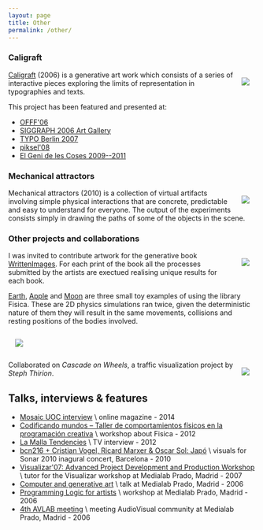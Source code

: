 ```yaml
---
layout: page
title: Other
permalink: /other/
---
```


### Caligraft
   [<img style="max-width: 200px; float: right; margin: 1em; overflow: auto;" src="{{ site.baseurl }}/assets/caligraft.jpg">](http://www.caligraft.com)

  [Caligraft](http://www.caligraft.com) (2006) is a generative art work which consists of a series of interactive pieces exploring the limits of representation in typographies and texts.

  This project has been featured and presented at:
   - [OFFF'06](https://web.archive.org/web/20060907232958/http://www.offf.ws/bcn/html/programa.php?artista_id=375&lang=es)
   - [SIGGRAPH 2006 Art Gallery](https://www.siggraph.org/s2006/main.php?f=conference&p=art&s=interactive)
   - [TYPO Berlin 2007](http://www.typotalks.com/speakers/ricard-marxer/)
   - [piksel'08](http://web.archive.org/web/20151001002436/http://piksel.no/piksel08/p08_presentations.htm)
   - [El Geni de les Coses 2009--2011](https://www.diba.cat/c/document_library/get_file?uuid=9ce51a86-5b20-4834-bd46-27c0a335b9b9&groupId=336453)

### Mechanical attractors

   <img style="max-width: 200px; float: right; margin: 1em; overflow: auto;" src="{{ site.baseurl }}/assets/mechanical_attractors.png">

   Mechanical attractors (2010) is a collection of virtual artifacts involving simple physical interactions that are concrete, predictable and easy to understand for everyone. The output of the experiments consists simply in drawing the paths of some of the objects in the scene.

### Other projects and collaborations
 
   [<img style="max-width: 200px; float: right; margin: 1em; overflow: auto;" src="{{ site.baseurl }}/assets/written_images.png">](http://www.writtenimages.net/)
 
 I was invited to contribute artwork for the generative book [WrittenImages](http://www.writtenimages.net/). For each print of the book all the processes submitted by the artists are exectued realising unique results for each book.
 
 
  [Earth](https://vimeo.com/10779097), [Apple](https://vimeo.com/10782743) and [Moon](https://vimeo.com/10782479) are three small toy examples of using the library Fisica. These are 2D physics simulations ran twice, given the deterministic nature of them they will result in the same movements, collisions and resting positions of the bodies involved.

   [<img style="max-width: 600px; margin: 1em; overflow: auto;" src="{{ site.baseurl }}/assets/vimeo.png">](https://vimeo.com/10779097)
   
   <img style="max-width: 200px; float: right; margin: 1em; overflow: auto;" src="{{ site.baseurl }}/assets/cascadeonwheels.jpg">
 
   Collaborated on *Cascade on Wheels*, a traffic visualization project by *Steph Thirion*.
   
   
## Talks, interviews & features

 - [Mosaic UOC interview](http://mosaic.uoc.edu/2014/05/27/entrevista-a-ricard-marxer) \\
   online magazine - 2014
 - [Codificando mundos – Taller de comportamientos físicos en la programación creativa](http://zzzinc.net/2012/taller-fisica/) \\
  workshop about Fisica - 2012
 - [La Malla Tendencies](http://lamalla.minisites.xtvl.tv/programes/fitxa/nouscreadors/21489?page=2) \\
  TV interview - 2012
 - [bcn216 + Cristian Vogel, Ricard Marxer & Oscar Sol: Japó](https://press.sonar.es/en/artistes/bcn216-cristian-vogel-ricard-marxer-oscar-sol-japo_231.html) \\
  visuals for Sonar 2010 inagural concert, Barcelona - 2010
 - [Visualizar'07: Advanced Project Development and Production Workshop](http://medialab-prado.es/article/visualizar_taller_avanzado_de_desarrollo_y_produccion_de_proyectos) \\
  tutor for the Visualizar workshop at Medialab Prado, Madrid - 2007
 - [Computer and generative art](http://medialab-prado.es/article/computacion_y_arte_generativo) \\
  talk at Medialab Prado, Madrid - 2006
 - [Programming Logic for artists](http://medialab-prado.es/article/logica_de_programacion_para_artistas__) \\
  workshop at Medialab Prado, Madrid - 2006
 - [4th AVLAB meeting](http://medialab-prado.es/article/avlab_programa_161106) \\
  meeting AudioVisual community at Medialab Prado, Madrid - 2006
